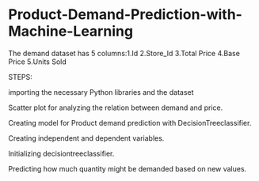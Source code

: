 # Product-Demand-Prediction-with-Machine-Learning

The demand dataset has 5 columns:1.Id 2.Store_Id 3.Total Price	4.Base Price 5.Units Sold

STEPS:

importing the necessary Python libraries and the dataset

Scatter plot for analyzing the relation between demand and price.

Creating model for Product demand prediction with DecisionTreeclassifier.

Creating independent and dependent variables.

Initializing decisiontreeclassifier.

Predicting how much quantity might be demanded based on new values.



